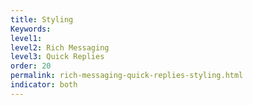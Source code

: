 ```yaml
---
title: Styling
Keywords:
level1:
level2: Rich Messaging
level3: Quick Replies
order: 20
permalink: rich-messaging-quick-replies-styling.html
indicator: both
---
```

